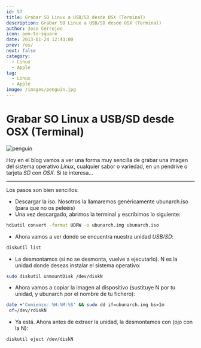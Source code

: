 ```yaml
---
id: 57
title: Grabar SO Linux a USB/SD desde OSX (Terminal)
description: Grabar SO Linux a USB/SD desde OSX (Terminal)
author: Jose Cerrejon
icon: pen-to-square
date: 2013-01-24 12:43:00
prev: /es/
next: false
category:
  - Linux
  - Apple
tag:
  - Linux
  - Apple
image: /images/penguin.jpg
---
```


# Grabar SO Linux a USB/SD desde OSX (Terminal)

![penguin](/images/penguin.jpg)

Hoy en el blog vamos a ver una forma muy sencilla de grabar una imagen del sistema operativo *Linux*, cualquier sabor o variedad, en un pendrive o tarjeta *SD* con *OSX*. Si te interesa...

- - -
Los pasos son bien sencillos:


* Descargar la iso. Nosotros la llamaremos genéricamente ubunarch.iso (para que no os peleéis)
* Una vez descargado, abrimos la terminal y escribimos lo siguiente:
```bash
hdiutil convert -format UDRW -o ubunarch.img ubunarch.iso
```
* Ahora vamos a ver donde se encuentra nuestra unidad *USB/SD*:
```bash
diskutil list
```
* La desmontamos (si no se desmonta, vuelve a ejecutarlo). N es la unidad donde deseas instalar el sistema operativo:
```bash
sudo diskutil unmountDisk /dev/diskN
```
* Ahora vamos a copiar la imagen al dispositivo (sustituye N por tu unidad, y ubunarch por el nombre de tu fichero):
```bash
date +'Comienzo: %H:%M:%S' && sudo dd if=ubunarch.img bs=1m
 of=/dev/rdiskN
```
* Ya está. Ahora antes de extraer la unidad, la desmontamos con (ojo con la N):
```bash
diskutil eject /dev/diskN
```

